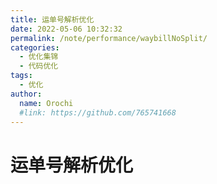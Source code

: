 ```yaml
---
title: 运单号解析优化
date: 2022-05-06 10:32:32
permalink: /note/performance/waybillNoSplit/
categories:
  - 优化集锦
  - 代码优化
tags:
  - 优化
author: 
  name: Orochi
  #link: https://github.com/765741668
---
```

# 运单号解析优化
